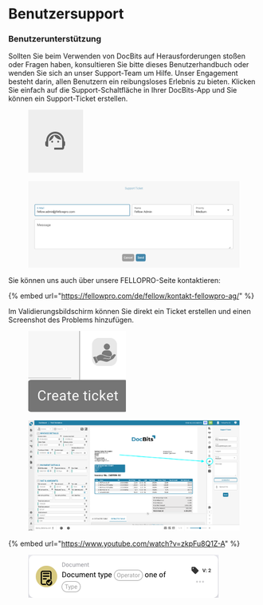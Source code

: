 # Benutzersupport

### Benutzerunterstützung <a href="#ikpwh4qbrq82" id="ikpwh4qbrq82"></a>

Sollten Sie beim Verwenden von DocBits auf Herausforderungen stoßen oder Fragen haben, konsultieren Sie bitte dieses Benutzerhandbuch oder wenden Sie sich an unser Support-Team um Hilfe. Unser Engagement besteht darin, allen Benutzern ein reibungsloses Erlebnis zu bieten. Klicken Sie einfach auf die Support-Schaltfläche in Ihrer DocBits-App und Sie können ein Support-Ticket erstellen.

<figure><img src="../.gitbook/assets/user-support1.png" alt=""><figcaption></figcaption></figure>

<figure><img src="../.gitbook/assets/user-support2.png" alt=""><figcaption></figcaption></figure>

Sie können uns auch über unsere FELLOPRO-Seite kontaktieren:

{% embed url="https://fellowpro.com/de/fellow/kontakt-fellowpro-ag/" %}

Im Validierungsbildschirm können Sie direkt ein Ticket erstellen und einen Screenshot des Problems hinzufügen.

<figure><img src="../.gitbook/assets/user-support3.png" alt=""><figcaption></figcaption></figure>

<figure><img src="../.gitbook/assets/user-support4.png" alt=""><figcaption></figcaption></figure>

{% embed url="https://www.youtube.com/watch?v=zkpFu8Q1Z-A" %}

<figure><img src="../.gitbook/assets/image%20(28).png" alt=""><figcaption></figcaption></figure>

